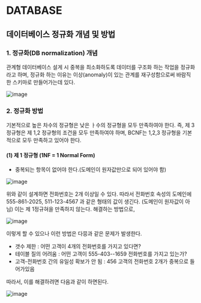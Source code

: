 # DATABASE

## 데이터베이스 정규화 개념 및 방법

### 1. 정규화(DB normalization) 개념
관계형 데이터베이스 설게 시 중복을 최소화하도록 데이터를 구조화 하는 작업을 정규화라고 하며,
정규화 하는 이유는 이상(anomaly)이 있는 관계를 재구성함으로써 바람직한 스키마로 만들어가는데 있다.

![image](https://user-images.githubusercontent.com/47058441/71505106-5f3e3b80-28bf-11ea-9a8c-9a89783b2ba5.png)

### 2. 정규화 방법
기본적으로 높은 차수의 정규형은 낮은 ㅏ수의 정규형을 모두 만족하여야 한다. 즉, 제 3정규형은 제 1,2 정규형의 조건을 모두 만족하여야 하며, BCNF는 1,2,3 정규형을 기본적으로 모두 만족하고 있어야 한다.

#### (1) 제 1 정규형 (1NF = 1 Normal Form)
- 중복되는 항목이 없어야 한다.(도메인이 원자값만으로 되어 있어야 함)

![image](https://user-images.githubusercontent.com/47058441/71505199-b7753d80-28bf-11ea-9b1e-72e90c14cc1d.png)

위와 같이 설계하면 전화번호는 2개 이상일 수 있다. 따라서 전화번호 속성의 도메인에 555-861-2025, 511-123-4567 과 같은 형태의 값이 생긴다. (도메인이 원자값이 아님) 이는 제 1정규혀을 만족하지 않는다.
해결하는 방법으로,

![image](https://user-images.githubusercontent.com/47058441/71505305-fd320600-28bf-11ea-898a-7f7b4ec58246.png)

이렇게 할 수 있으나 이런 방법은 다믕과 같은 문제가 발생한다.

- 갯수 제한 : 어떤 고객이 4개의 전화번호를 가지고 있다면?
- 테이블 질의 어려움 : 어떤 고객이 555-403--1659 전화번호를 가지고 있는가?
- 고객-전화번호 간의 유일성 확보가 안 됨 : 456 고객의 전화번호 2개가 중복으로 들어가있음

따라서, 이를 해결하려면 다음과 같이 하면된다.

![image](https://user-images.githubusercontent.com/47058441/71505367-3ff3de00-28c0-11ea-8ab8-024c8610d6dd.png)

